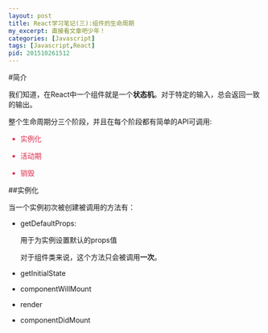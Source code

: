 ```yaml
---
layout: post
title: React学习笔记(三):组件的生命周期
my_excerpt: 直接看文章吧少年！
categories: [Javascript]
tags: [Javascript,React]
pid: 201510261512
---
```



#简介

我们知道，在React中一个组件就是一个**状态机**。对于特定的输入，总会返回一致的输出。

整个生命周期分三个阶段，并且在每个阶段都有简单的API可调用:

<div style="color:#dd2c4c">

- 实例化 

- 活动期

- 销毁

</div>

##实例化

当一个实例初次被创建被调用的方法有：

- getDefaultProps:

	用于为实例设置默认的props值

	对于组件类来说，这个方法只会被调用**一次**。

- getInitialState
- componentWillMount
- render
- componentDidMount
